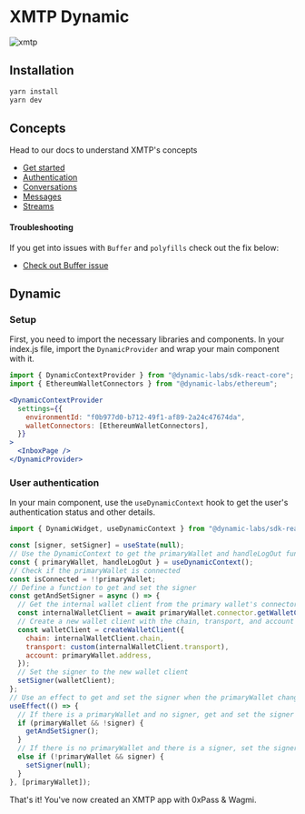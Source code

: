 # XMTP Dynamic

![xmtp](https://github.com/xmtp/xmtp-quickstart-reactjs/assets/1447073/3f2979ec-4d13-4c3d-bf20-deab3b2ffaa1)

## Installation

```bash
yarn install
yarn dev
```

## Concepts

Head to our docs to understand XMTP's concepts

- [Get started](https://xmtp.org/docs/build/get-started/overview?sdk=react)
- [Authentication](https://xmtp.org/docs/build/authentication?sdk=react)
- [Conversations](https://xmtp.org/docs/build/conversations?sdk=react)
- [Messages](https://xmtp.org/docs/build/messages/?sdk=react)
- [Streams](https://xmtp.org/docs/build/streams/?sdk=react)

#### Troubleshooting

If you get into issues with `Buffer` and `polyfills` check out the fix below:

- [Check out Buffer issue](https://github.com/xmtp/xmtp-js/issues/487)

## Dynamic

### Setup

First, you need to import the necessary libraries and components. In your index.js file, import the `DynamicProvider` and wrap your main component with it.

```jsx
import { DynamicContextProvider } from "@dynamic-labs/sdk-react-core";
import { EthereumWalletConnectors } from "@dynamic-labs/ethereum";
```

```jsx
<DynamicContextProvider
  settings={{
    environmentId: "f0b977d0-b712-49f1-af89-2a24c47674da",
    walletConnectors: [EthereumWalletConnectors],
  }}
>
  <InboxPage />
</DynamicProvider>
```

### User authentication

In your main component, use the `useDynamicContext` hook to get the user's authentication status and other details.

```jsx
import { DynamicWidget, useDynamicContext } from "@dynamic-labs/sdk-react-core";

const [signer, setSigner] = useState(null);
// Use the DynamicContext to get the primaryWallet and handleLogOut function
const { primaryWallet, handleLogOut } = useDynamicContext();
// Check if the primaryWallet is connected
const isConnected = !!primaryWallet;
// Define a function to get and set the signer
const getAndSetSigner = async () => {
  // Get the internal wallet client from the primary wallet's connector
  const internalWalletClient = await primaryWallet.connector.getWalletClient();
  // Create a new wallet client with the chain, transport, and account from the internal wallet client
  const walletClient = createWalletClient({
    chain: internalWalletClient.chain,
    transport: custom(internalWalletClient.transport),
    account: primaryWallet.address,
  });
  // Set the signer to the new wallet client
  setSigner(walletClient);
};
// Use an effect to get and set the signer when the primaryWallet changes
useEffect(() => {
  // If there is a primaryWallet and no signer, get and set the signer
  if (primaryWallet && !signer) {
    getAndSetSigner();
  }
  // If there is no primaryWallet and there is a signer, set the signer to null
  else if (!primaryWallet && signer) {
    setSigner(null);
  }
}, [primaryWallet]);
```

That's it! You've now created an XMTP app with 0xPass & Wagmi.

